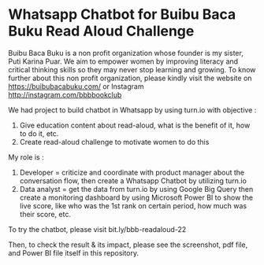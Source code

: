 # Whatsapp Chatbot for Buibu Baca Buku Read Aloud Challenge

Buibu Baca Buku is a non profit organization whose founder is my sister, Puti Karina Puar. We aim to empower women by improving literacy and critical thinking skills so they may never stop learning and growing. To know further about this non profit organization, please kindly visit the website on https://buibubacabuku.com/ or Instagram http://instagram.com/bbbbookclub

We had project to build chatbot in Whatsapp by using turn.io with objective : 
1. Give education content about read-aloud, what is the benefit of it, how to do it, etc. 
2. Create read-aloud challenge to motivate women to do this

My role is :
1. Developer = criticize and coordinate with product manager about the conversation flow, then create a Whatsapp Chatbot by utilizing turn.io
2. Data analyst = get the data from turn.io by using Google Big Query then create a monitoring dashboard by using Microsoft Power BI to show the live score, like who was the 1st rank on certain period, how much was their score, etc. 

To try the chatbot, please visit bit.ly/bbb-readaloud-22 

Then, to check the result & its impact, please see the screenshot, pdf file, and Power BI file itself in this repository.
